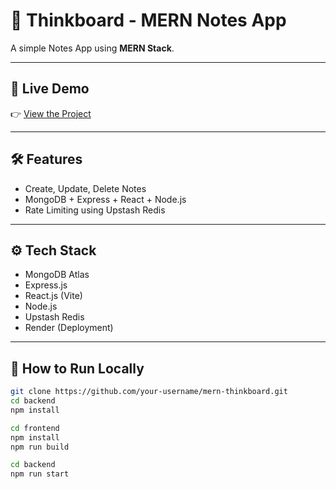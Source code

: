 # 📝 Thinkboard - MERN Notes App

A simple Notes App using **MERN Stack**.

---

## 🚀 Live Demo

👉 [View the Project](https://thinkboard-0763.onrender.com)

---

## 🛠️ Features

- Create, Update, Delete Notes
- MongoDB + Express + React + Node.js
- Rate Limiting using Upstash Redis

---

## ⚙️ Tech Stack

- MongoDB Atlas  
- Express.js  
- React.js (Vite)  
- Node.js  
- Upstash Redis  
- Render (Deployment)

---

## 📂 How to Run Locally

```bash
git clone https://github.com/your-username/mern-thinkboard.git
cd backend
npm install

cd frontend
npm install
npm run build

cd backend
npm run start
